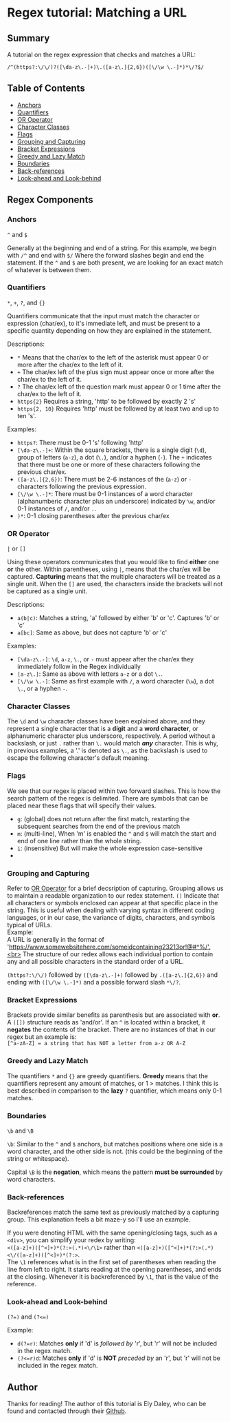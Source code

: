 # Regex tutorial: Matching a URL  


## Summary

A tutorial on the regex expression that checks and matches a URL:

```
/^(https?:\/\/)?([\da-z\.-]+)\.([a-z\.]{2,6})([\/\w \.-]*)*\/?$/
```


## Table of Contents

- [Anchors](#anchors)
- [Quantifiers](#quantifiers)
- [OR Operator](#or-operator)
- [Character Classes](#character-classes)
- [Flags](#flags)
- [Grouping and Capturing](#grouping-and-capturing)
- [Bracket Expressions](#bracket-expressions)
- [Greedy and Lazy Match](#greedy-and-lazy-match)
- [Boundaries](#boundaries)
- [Back-references](#back-references)
- [Look-ahead and Look-behind](#look-ahead-and-look-behind)

## Regex Components

### Anchors

`^` and `$`

Generally at the beginning and end of a string. For this example, we begin with `/^` and end with `$/` Where the forward slashes begin and end the statement. If the  `^` and `$` are both present, we are looking for an exact match of whatever is between them. 

### Quantifiers

`*`, `+`, `?`, and `{}`

Quantifiers communicate that the input must match the character or expression (char/ex), to it's immediate left, and must be present to a specific quantity depending on how they are explained in the statement.

Descriptions:

- `*` Means that the char/ex to the left of the asterisk must appear 0 or more after the char/ex to the left of it. 
- `+` The char/ex left of the plus sign must appear once or more after the char/ex to the left of it.
- `?` The char/ex left of the question mark must appear 0 or 1 time after the char/ex to the left of it.
- `https{2}` Requires a string, 'http' to be followed by exactly 2 's'
- `https{2, 10}` Requires 'http' must be followed by at least two and up to ten 's'.  

Examples:
- `https?`: There must be 0-1 's' following 'http'
- `[\da-z\.-]+`: Within the square brackets, there is a single digit (`\d`), group of letters (`a-z`), a dot (`\.`), and/or a hyphen (`-`). The `+` indicates that there must be one or more of these characters following the previous char/ex.
- `([a-z\.]{2,6})`: There must be 2-6 instances of the (`a-z`) or `-` characters following the previous expression.
- `[\/\w \.-]*`: There must be 0-1 instances of a word character (alphanumberic character plus an underscore) indicated by `\w`, and/or 0-1 instances of `/`, and/or `.`.
- `)*`: 0-1 closing parentheses after the previous char/ex


### OR Operator

`|` or `[]`

Using these operators communicates that you would like to find **either** one **or** the other. Within parentheses, using `|`, means that the char/ex will be captured. **Capturing** means that the multiple characters will be treated as a single unit. When the `[]` are used, the characters inside the brackets will not be captured as a single unit. 

Descriptions:
- `a(b|c)`: Matches a string, 'a' followed by either 'b' or 'c'. Captures 'b' or 'c'
- `a[bc]`: Same as above, but does not capture 'b' or 'c' 

Examples: 
- `[\da-z\.-]`: `\d`, `a-z`, `\.`, or `-` must appear after the char/ex they immediately follow in the Regex individually
- `[a-z\.]`: Same as above with letters `a-z` or a dot `\.`.
- `[\/\w \.-]`: Same as first example with `/`, a word character (`\w`), a dot `\.`, or a hyphen `-`.

### Character Classes

The `\d` and `\w` character classes have been explained above, and they represent a single character that is a **digit** and a **word character**, or alphanumeric character plus underscore, respectively. A period without a backslash, or just `.` rather than `\.` would match ***any*** character. This is why, in previous examples, a '.' is denoted as `\.`, as the backslash is used to escape the following character's default meaning.


### Flags

We see that our regex is placed within two forward slashes. This is how the search pattern of the regex is delimited. There are symbols that can be placed near these flags that will specify their values. 

- `g`: (global) does not return after the first match, restarting the subsequent searches from the end of the previous match
- `m`: (multi-line), When 'm' is enabled the `^` and `$` will match the start and end of one line rather than the whole string. 
- `i`: (insensitive) But will make the whole expression case-sensitive
- 
### Grouping and Capturing

Refer to [OR Operator](#or-operator) for a brief decsription of capturing. Grouping allows us to maintain a readable organization to our redex statement. `()` Indicate that all characters or symbols enclosed can appear at that specific place in the string. This is useful when dealing with varying syntax in different coding languages, or in our case, the variance of digits, characters, and symbols typical of URLs. 
<br>
Example: 
<br>
A URL is generally in the format of 'https://www.somewebsitehere.com/someidcontaining23213or!@#^%/'.<br>
The structure of our redex allows each individual portion to contain any and all possible characters in the standard order of a URL. <br>

`(https?:\/\/)` followed by `([\da-z\.-]+)` followed by `.([a-z\.]{2,6})` and ending with `([\/\w \.-]*)` and a possible forward slash `*\/?`. 

### Bracket Expressions

Brackets provide similar benefits as parenthesis but are associated with **or**. A `([])` structure reads as 'and/or'. If an `^` is located within a bracket, it **negates** the contents of the bracket. There are no instances of that in our regex but an example is: <br>
`[^a-zA-Z] = a string that has NOT a letter from a-z OR A-Z`

### Greedy and Lazy Match

The quantifiers `*` and `{}` are greedy quantifiers. **Greedy** means that the quantifiers represent any amount of matches, or 1 > matches. I think this is best described in comparison to the **lazy** `?` quantifier, which means only 0-1 matches. 

### Boundaries

`\b` and `\B`

`\b`: Similar to the `^` and `$` anchors, but matches positions where one side is a word character, and the other side is not. (this could be the beginning of the string or whitespace).

Capital `\B` is the **negation**, which means the pattern **must be surrounded** by word characters.

### Back-references

Backreferences match the same text as previously matched by a capturing group. This explanation feels a bit maze-y so I'll use an example.

If you were denoting HTML with the same opening/closing tags, such as a `<div>`, you can simplify your redex by writing:<br>
 `<([a-z]+)([^<]+)*(?:>(.*)<\/\1>` rather than `<([a-z]+)([^<]+)*(?:>(.*)<\/([a-z]+)([^<]+)*(?:>`. <br>
 The `\1` references what is in the first set of parentheses when reading the line from left to right. It starts reading at the opening parentheses, and ends at the closing. Whenever it is backreferenced by `\1`, that is the value of the reference.
 
### Look-ahead and Look-behind

`(?=)` and `(?<=)`

Example: 
- `d(?=r)`: Matches **only** if 'd' is *followed by* 'r', but 'r' will not be included in the regex match.
- `(?<=r)d`: Matches **only** if 'd' is **NOT** *preceded by* an 'r', but 'r' will not be included in the regex match.

## Author

Thanks for reading! The author of this tutorial is Ely Daley, who can be found and contacted through their [Github](https://github.com/3lyDaley).
